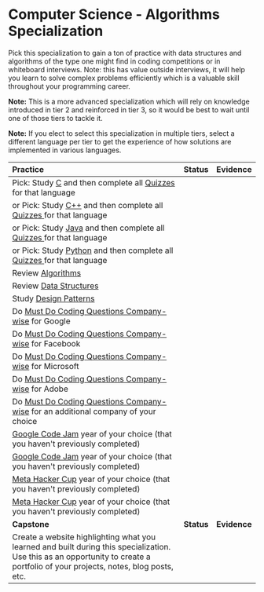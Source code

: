 # Computer Science - Algorithms Specialization

Pick this specialization to gain a ton of practice with data structures and algorithms of the type one might find in coding competitions or in whiteboard interviews. Note: this has value outside interviews, it will help you learn to solve complex problems efficiently which is a valuable skill throughout your programming career.

**Note:** This is a more advanced specialization which will rely on knowledge introduced in tier 2 and reinforced in tier 3, so it would be best to wait until one of those tiers to tackle it.

**Note:** If you elect to select this specialization in multiple tiers, select a different language per tier to get the experience of how solutions are implemented in various languages.

| **Practice**                                                                                                                                                                                               | **Status** | **Evidence** |
| :--------------------------------------------------------------------------------------------------------------------------------------------------------------------------------------------------------- | :--------: | :----------: |
| Pick: Study [C](https://www.geeksforgeeks.org/c-programming-language/) and then complete all [Quizzes ](https://www.geeksforgeeks.org/quizzes-on-programming-languages-gq/) for that language               |            |              |
| or Pick: Study [C++](https://www.geeksforgeeks.org/c-plus-plus/) and then complete all [Quizzes ](https://www.geeksforgeeks.org/quizzes-on-programming-languages-gq/) for that language                    |            |              |
| or Pick: Study [Java](https://www.geeksforgeeks.org/java/) and then complete all [Quizzes ](https://www.geeksforgeeks.org/quizzes-on-programming-languages-gq/) for that language                          |            |              |
| or Pick: Study [Python](https://www.geeksforgeeks.org/python-programming-language/) and then complete all [Quizzes ](https://www.geeksforgeeks.org/quizzes-on-programming-languages-gq/) for that language |            |              |
| Review [Algorithms](https://www.geeksforgeeks.org/fundamentals-of-algorithms/)                                                                                                                             |            |              |
| Review [Data Structures](https://www.geeksforgeeks.org/data-structures/)                                                                                                                                   |            |              |
| Study [Design Patterns](https://www.geeksforgeeks.org/software-design-patterns/)                                                                                                                           |            |              |
| Do [Must Do Coding Questions Company-wise](https://www.geeksforgeeks.org/must-coding-questions-company-wise/) for Google                                                                                   |            |              |
| Do [Must Do Coding Questions Company-wise](https://www.geeksforgeeks.org/must-coding-questions-company-wise/) for Facebook                                                                                 |            |              |
| Do [Must Do Coding Questions Company-wise](https://www.geeksforgeeks.org/must-coding-questions-company-wise/) for Microsoft                                                                                |            |              |
| Do [Must Do Coding Questions Company-wise](https://www.geeksforgeeks.org/must-coding-questions-company-wise/) for Adobe                                                                                    |            |              |
| Do [Must Do Coding Questions Company-wise](https://www.geeksforgeeks.org/must-coding-questions-company-wise/) for an additional company of your choice                                                     |            |              |
| [Google Code Jam](https://github.com/google/coding-competitions-archive/tree/main/codejam) year of your choice (that you haven't previously completed)                                                                   |            |              |
| [Google Code Jam](https://github.com/google/coding-competitions-archive/tree/main/codejam) year of your choice (that you haven't previously completed)                                                                   |            |              |
| [Meta Hacker Cup](https://www.facebook.com/codingcompetitions/hacker-cup) year of your choice (that you haven't previously completed)                                                                      |            |              |
| [Meta Hacker Cup](https://www.facebook.com/codingcompetitions/hacker-cup) year of your choice (that you haven't previously completed)                                                                      |            |              |
| **Capstone**                                                                                                                                                                                               | **Status** | **Evidence** |
| Create a website highlighting what you learned and built during this specialization. Use this as an opportunity to create a portfolio of your projects, notes, blog posts, etc.                            |            |              |
